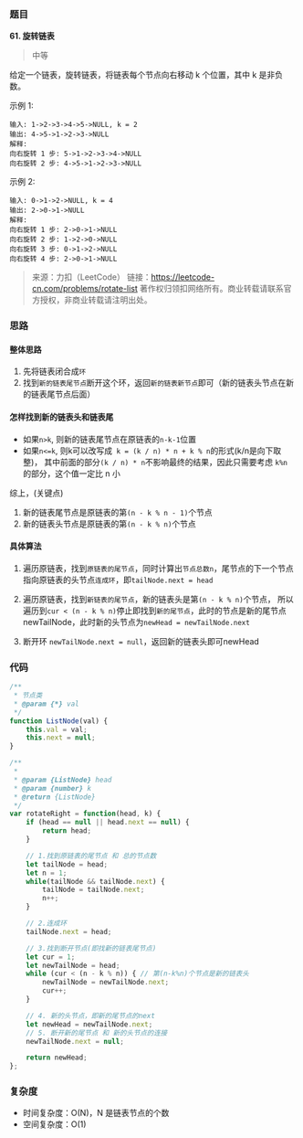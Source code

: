 ### 题目
**61. 旋转链表**
> 中等

给定一个链表，旋转链表，将链表每个节点向右移动 k 个位置，其中 k 是非负数。

示例 1:
```
输入: 1->2->3->4->5->NULL, k = 2
输出: 4->5->1->2->3->NULL
解释:
向右旋转 1 步: 5->1->2->3->4->NULL
向右旋转 2 步: 4->5->1->2->3->NULL
```
示例 2:

```
输入: 0->1->2->NULL, k = 4
输出: 2->0->1->NULL
解释:
向右旋转 1 步: 2->0->1->NULL
向右旋转 2 步: 1->2->0->NULL
向右旋转 3 步: 0->1->2->NULL
向右旋转 4 步: 2->0->1->NULL
```
>来源：力扣（LeetCode）
链接：https://leetcode-cn.com/problems/rotate-list
著作权归领扣网络所有。商业转载请联系官方授权，非商业转载请注明出处。

### 思路
#### 整体思路
1. 先将链表闭合成`环`
2. 找到`新的链表尾节点`断开这个环，返回`新的链表新节点`即可（新的链表头节点在新的链表尾节点后面）


#### 怎样找到新的链表头和链表尾
* 如果`n>k`, 则新的链表尾节点在原链表的`n-k-1`位置
* 如果`n<=k`, 则k可以改写成` k = (k / n) * n + k % n`的形式(k/n是向下取整)，
其中前面的部分`(k / n) * n`不影响最终的结果，因此只需要考虑 `k%n` 的部分，这个值一定比 n 小

综上，(关键点)
1. 新的链表尾节点是原链表的第` (n - k % n - 1) `个节点 
2. 新的链表头节点是原链表的第` (n - k % n) `个节点

#### 具体算法
1. 遍历原链表，找到`原链表的尾节点`，同时计算出`节点总数n`，尾节点的下一个节点指向原链表的头节点`连成环`，即`tailNode.next = head`

2. 遍历原链表，找到`新链表的尾节点`，新的链表头是第` (n - k % n) `个节点，
所以遍历到`cur < (n - k % n)`停止即找到`新的尾节点`，此时的节点是新的尾节点newTailNode，此时新的头节点为`newHead = newTailNode.next`

3. 断开环 `newTailNode.next = null`，返回新的链表头即可newHead


### 代码
```javascript
/**
 * 节点类
 * @param {*} val 
 */
function ListNode(val) {
    this.val = val;
    this.next = null;
}

/**
 * 
 * @param {ListNode} head
 * @param {number} k
 * @return {ListNode}
 */
var rotateRight = function(head, k) {
    if (head == null || head.next == null) {
        return head;
    }

    // 1.找到原链表的尾节点 和 总的节点数
    let tailNode = head;
    let n = 1;
    while(tailNode && tailNode.next) {
        tailNode = tailNode.next;
        n++;
    }

    // 2.连成环
    tailNode.next = head;

    // 3.找到断开节点(即找新的链表尾节点)
    let cur = 1;
    let newTailNode = head;
    while (cur < (n - k % n)) { // 第(n-k%n)个节点是新的链表头
        newTailNode = newTailNode.next;
        cur++;
    }

    // 4. 新的头节点，即新的尾节点的next
    let newHead = newTailNode.next;
    // 5. 断开新的尾节点 和 新的头节点的连接
    newTailNode.next = null;

    return newHead;
};

```

### 复杂度
* 时间复杂度：O(N)，N 是链表节点的个数
* 空间复杂度：O(1)


